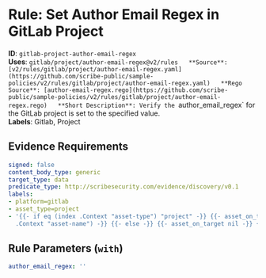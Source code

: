 # Rule: Set Author Email Regex in GitLab Project

**ID**: `gitlab-project-author-email-regex`  
**Uses**: `gitlab/project/author-email-regex@v2/rules  
**Source**: [v2/rules/gitlab/project/author-email-regex.yaml](https://github.com/scribe-public/sample-policies/v2/rules/gitlab/project/author-email-regex.yaml)  
**Rego Source**: [author-email-regex.rego](https://github.com/scribe-public/sample-policies/v2/rules/gitlab/project/author-email-regex.rego)  
**Short Description**: Verify the `author_email_regex` for the GitLab project is set to the specified value.  
**Labels**: Gitlab, Project

## Evidence Requirements

```yaml
signed: false
content_body_type: generic
target_type: data
predicate_type: http://scribesecurity.com/evidence/discovery/v0.1
labels:
- platform=gitlab
- asset_type=project
- '{{- if eq (index .Context "asset-type") "project" -}} {{- asset_on_target (index
  .Context "asset-name") -}} {{- else -}} {{- asset_on_target nil -}} {{- end -}}'
```
## Rule Parameters (`with`)

```yaml
author_email_regex: ''
```
